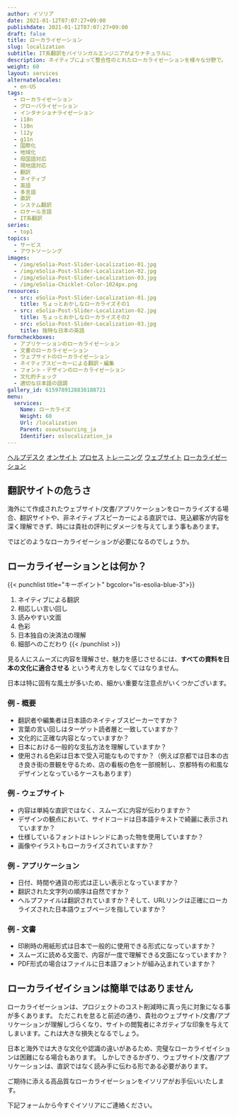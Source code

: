 ```yaml
---
author: イソリア
date: 2021-01-12T07:07:27+09:00
publishdate: 2021-01-12T07:07:27+09:00
draft: false
title: ローカライゼーション
slug: localization
subtitle: IT系翻訳をバイリンガルエンジニアがよりナチュラルに
description: ネイティブによって整合性のとれたローカライゼーションを様々な分野で。
weight: 60
layout: services
alternatelocales:
  - en-US
tags:
  - ローカライゼーション
  - グローバライゼーション
  - インタナショナライゼーション
  - i18n
  - l10n
  - l12y
  - g11n
  - 国際化
  - 地域化
  - 母国語対応
  - 現地語対応
  - 翻訳
  - ネイティブ
  - 英語
  - 多言語
  - 直訳
  - システム翻訳
  - ロケール言語
  - IT系翻訳
series:
  - top1
topics:
  - サービス
  - アウトソーシング
images:
  - /img/eSolia-Post-Slider-Localization-01.jpg
  - /img/eSolia-Post-Slider-Localization-02.jpg
  - /img/eSolia-Post-Slider-Localization-03.jpg
  - /img/eSolia-Chicklet-Color-1024px.png
resources:
  - src: eSolia-Post-Slider-Localization-01.jpg
    title: ちょっとおかしなローカライズその1
  - src: eSolia-Post-Slider-Localization-02.jpg
    title: ちょっとおかしなローカライズその2
  - src: eSolia-Post-Slider-Localization-03.jpg
    title: 独特な日本の英語
formcheckboxes:
  - アプリケーションのローカライゼーション
  - 文書のローカライゼーション
  - ウェブサイトのローカライゼーション
  - ネイティブスピーカーによる翻訳・編集
  - フォント・デザインのローカライゼーション
  - 文化的チェック
  - 適切な日本語の語調
gallery_id: 6159789128838188721
menu:
  services:
    Name: ローカライズ
    Weight: 60
    Url: /localization
    Parent: osoutsourcing_ja
    Identifier: oslocalization_ja
---
```


<div class="buttons has-addons is-hidden-tablet">
  <a class="button" href="/outsourcing"><span class="icon"><i class="fas fa-anchor"></i></span></a>
  <a class="button" href="/helpdesk">ヘルプデスク</a>
  <a class="button" href="/on-site">オンサイト</a>
  <a class="button" href="/process">プロセス</a>
  <a class="button" href="/training">トレーニング</a>
  <a class="button" href="/website-design">ウェブサイト</a>
  <a class="button is-active" href="/localization">ローカライゼーション</a>
</div>

## 翻訳サイトの危うさ

海外にて作成されたウェブサイト/文書/アプリケーションをローカライズする場合、翻訳サイトや、非ネイティブスピーカーによる直訳では、見込顧客が内容を深く理解できず、時には貴社の評判にダメージを与えてしまう事もあります。

ではどのようなローカライゼーションが必要になるのでしょうか。

## ローカライゼーションとは何か？

{{< punchlist title="キーポイント" bgcolor="is-esolia-blue-3">}}
1. ネイティブによる翻訳
1. 相応しい言い回し
1. 読みやすい文面
1. 色彩
1. 日本独自の決済法の理解
1. 細部へのこだわり
{{< /punchlist >}}

見る人にスムーズに内容を理解させ、魅力を感じさせるには、**すべての資料を日本の文化に適合させる** という考え方をしなくてはなりません。

日本は特に固有な風土が多いため、細かい重要な注意点がいくつかございます。

### 例 - 概要　

* 翻訳者や編集者は日本語のネイティブスピーカーですか？
* 言葉の言い回しはターゲット読者層と一致していますか？
* 文化的に正確な内容となっていますか？
* 日本における一般的な支払方法を理解していますか？
* 使用される色彩は日本で受入可能なものですか？（例えば京都では日本の古き良き街の景観を守るため、店の看板の色を一部規制し、京都特有の和風なデザインとなっているケースもあります）

### 例 - ウェブサイト

* 内容は単純な直訳ではなく、スムーズに内容が伝わりますか？
* デザインの観点において、サイドコードは日本語テキストで綺麗に表示されていますか？
* 仕様しているフォントはトレンドにあった物を使用していますか？
* 画像やイラストもローカライズされていますか？

### 例 - アプリケーション

* 日付、時間や通貨の形式は正しい表示となっていますか？
* 翻訳された文字列の順序は自然ですか？
* ヘルプファイルは翻訳されていますか？そして、URLリンクは正確にローカライズされた日本語ウェブページを指していますか？

### 例 - 文書　

* 印刷時の用紙形式は日本で一般的に使用できる形式になっていますか？
* スムーズに読める文面で、内容が一度で理解できる文面になっていますか？
* PDF形式の場合はファイルに日本語フォントが組み込まれていますか？

## ローカライゼイションは簡単ではありません

ローカライゼーションは、プロジェクトのコスト削減時に真っ先に対象になる事が多くあります。
ただこれを怠ると前述の通り、貴社のウェブサイト/文書/アプリケーションが理解しづらくなり、サイトの閲覧者にネガティブな印象を与えてしまいます。これは大きな損失となるでしょう。

日本と海外では大きな文化や認識の違いがあるため、完璧なローカライゼイションは困難になる場合もあります。
しかしできるかぎり、ウェブサイト/文書/アプリケーションは、直訳ではなく読み手に伝わる形である必要があります。

ご期待に添える高品質なローカライゼーションをイソリアがお手伝いいたします。

下記フォームから今すぐイソリアにご連絡ください。
